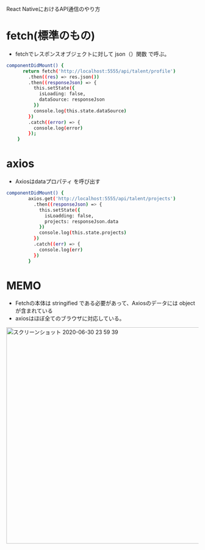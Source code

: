 React NativeにおけるAPI通信のやり方



# fetch(標準のもの)

* fetchでレスポンスオブジェクトに対して json（）関数 で呼ぶ。

```bash
componentDidMount() {
      return fetch('http://localhost:5555/api/talent/profile')
        .then((res) => res.json())
        .then((responseJson) => {
          this.setState({
            isLoading: false,
            dataSource: responseJson
          })
          console.log(this.state.dataSource)
        })
        .catch((error) => {
          console.log(error)
        });
    }
```

# axios

* Axiosはdataプロパティ を呼び出す

```bash
componentDidMount() {
        axios.get('http://localhost:5555/api/talent/projects')
          .then((responseJson) => {
            this.setState({
              isLoadding: false,
              projects: responseJson.data
            })
            console.log(this.state.projects)
          })
          .catch((err) => {
            console.log(err)
          })
        }
```

# MEMO
* Fetchの本体は stringified である必要があって、Axiosのデータには object が含まれている
* axiosはほぼ全てのブラウザに対応している。
<img width="567" alt="スクリーンショット 2020-06-30 23 59 39" src="https://user-images.githubusercontent.com/44771173/86143243-26617680-bb2f-11ea-9339-dc716813bbee.png">

        
